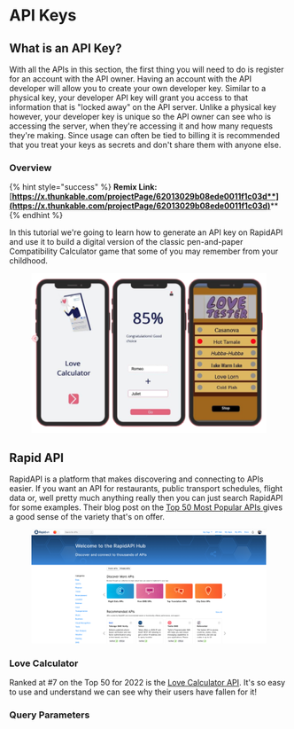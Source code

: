 # API Keys

## What is an API Key?

With all the APIs in this section, the first thing you will need to do is register for an account with the API owner. Having an account with the API developer will allow you to create your own developer key. Similar to a physical key, your developer API key will grant you access to that information that is "locked away" on the API server. Unlike a physical key however, your developer key is unique so the API owner can see who is accessing the server, when they're accessing it and how many requests they're making. Since usage can often be tied to billing it is recommended that you treat your keys as secrets and don't share them with anyone else.&#x20;

### Overview

{% hint style="success" %}
**Remix Link:** [**https://x.thunkable.com/projectPage/62013029b08ede0011f1c03d**](https://x.thunkable.com/projectPage/62013029b08ede0011f1c03d)****
{% endhint %}

In this tutorial we're going to learn how to generate an API key on RapidAPI and use it to build a digital version of the classic pen-and-paper Compatibility Calculator game that some of you may remember from your childhood.

<figure><img src="../.gitbook/assets/lcal_overview.png" alt=""><figcaption></figcaption></figure>

## Rapid API

RapidAPI is a platform that makes discovering and connecting to APIs easier. If you want an API for restaurants, public transport schedules, flight data or, well pretty much anything really then you can just search RapidAPI for some examples. Their blog post on the [Top 50 Most Popular APIs ](https://rapidapi.com/blog/most-popular-api/)gives a good sense of the variety that's on offer.&#x20;

<figure><img src="../.gitbook/assets/rapid_api.png" alt=""><figcaption></figcaption></figure>

### Love Calculator

Ranked at #7 on the Top 50 for 2022 is the [Love Calculator API](https://rapidapi.com/ajith/api/love-calculator). It's so easy to use and understand we can see why their users have fallen for it!

### Query Parameters



